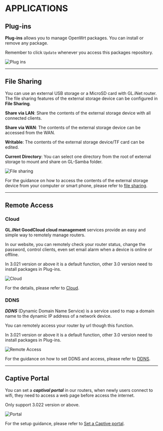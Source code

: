 # APPLICATIONS


## Plug-ins

**Plug-ins** allows you to manage OpenWrt packages. You can install or remove any package. 

Remember to click `Update` whenever you access this packages repository.

![Plug ins](https://static.gl-inet.com/docs/en/3/setup/mt1300/Plug_ins.jpg) 



---

## File Sharing

You can use an external USB storage or a MicroSD card with GL.iNet router. The file sharing features of the external storage device can be configured in **File Sharing**.

**Share via LAN**: Share the contents of the external storage device with all connected clients.

**Share via WAN**: The contents of the external storage device can be accessed from the WAN.

**Writable**: The contents of the external storage device/TF card can be edited.

**Current Directory**: You can select one directory from the root of external storage to mount and share on GL-Samba folder. 

![File sharing](https://static.gl-inet.com/docs/en/3/setup/mt1300/File_sharing.jpg) 



For the guidance on how to access the contents of the external storage device from your computer or smart phone, please refer to [file sharing](https://docs.gl-inet.com/en/3/app/file_sharing/).


---

## Remote Access


### Cloud

**GL.iNet GoodCloud cloud management** services provide an easy and simple way to remotely manage routers. 

In our website, you can remotely check your router status, change the password, control clients, even set email alarm when a device is online or offline.

In 3.021 version or above it is a default function, other 3.0 version need to install packages in Plug-ins.

![Cloud](https://static.gl-inet.com/docs/en/3/setup/slate/applications/cloud.png)


For the details, please refer to [Cloud](https://docs.gl-inet.com/en/3/app/cloud/).

### DDNS

_**DDNS**_ (Dynamic Domain Name Service) is a service used to map a domain name to the dynamic IP address of a network device. 

You can remotely access your router by url though this function.

In 3.021 version or above it is a default function, other 3.0 version need to install packages in Plug-ins.


![Remote Access](https://static.gl-inet.com/docs/en/3/setup/mt1300/Remote_Access.jpg)


For the guidance on how to set DDNS and access, please refer to [DDNS](https://docs.gl-inet.com/en/3/app/ddns/).

---

## Captive Portal

You can set a _**captival portal**_ in our routers, when newly users connect to wifi, they need to access a web page before access the internet.

Only support 3.022 version or above.

![Portal](https://static.gl-inet.com/docs/en/3/setup/mt1300/Captive_Portal.jpg)


For the setup guidance, please refer to [Set a Captive portal](https://docs.gl-inet.com/en/3/app/captive_portal).

